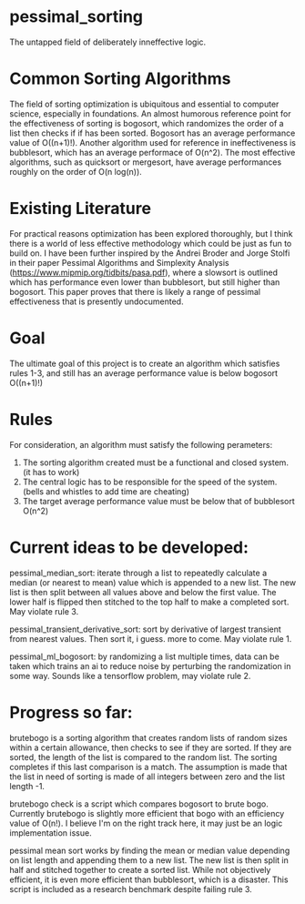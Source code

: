 # pessimal_sorting
The untapped field of deliberately inneffective logic.


# Common Sorting Algorithms
The field of sorting optimization is ubiquitous and essential to computer science, especially in foundations. An almost humorous reference point for the effectiveness of sorting is bogosort, which randomizes the order of a list then checks if if has been sorted. Bogosort has an average performance value of O((n+1)!). Another algorithm used for reference in ineffectiveness is bubblesort, which has an average performace of O(n^2). The most effective algorithms, such as quicksort or mergesort, have average performances roughly on the order of O(n log(n)).

# Existing Literature
For practical reasons optimization has been explored thoroughly, but I think there is a world of less effective methodology which could be just as fun to build on. I have been further inspired by the Andrei Broder and Jorge Stolfi in their paper Pessimal Algorithms and Simplexity Analysis (https://www.mipmip.org/tidbits/pasa.pdf), where a slowsort is outlined which has performance even lower than bubblesort, but still higher than bogosort. This paper proves that there is likely a range of pessimal effectiveness that is presently undocumented.

# Goal
The ultimate goal of this project is to create an algorithm which satisfies rules 1-3, and still has an average performance value is below bogosort O((n+1)!)

# Rules
For consideration, an algorithm must satisfy the following perameters:

1. The sorting algorithm created must be a functional and closed system. (it has to work)
2. The central logic has to be responsible for the speed of the system. (bells and whistles to add time are cheating)
3. The target average performance value must be below that of bubblesort O(n^2)


# Current ideas to be developed:

pessimal_median_sort: iterate through a list to repeatedly calculate a median (or nearest to mean) value which is appended to a new list. The new list is then split between all values above and below the first value. The lower half is flipped then stitched to the top half to make a completed sort. May violate rule 3.

pessimal_transient_derivative_sort: sort by derivative of largest transient from nearest values. Then sort it, i guess. more to come. May violate rule 1.

pessimal_ml_bogosort: by randomizing a list multiple times, data can be taken which trains an ai to reduce noise by perturbing the randomization in some way. Sounds like a tensorflow problem, may violate rule 2.

# Progress so far: 

brutebogo is a sorting algorithm that creates random lists of random sizes within a certain allowance, then checks to see if they are sorted. If they are sorted, the length of the list is compared to the random list. The sorting completes if this last comparison is a match. The assumption is made that the list in need of sorting is made of all integers between zero and the list length -1.

brutebogo check is a script which compares bogosort to brute bogo. Currently brutebogo is slightly more efficient that bogo with an efficiency value of O(n!). I believe I'm on the right track here, it may just be an logic implementation issue.

pessimal mean sort works by finding the mean or median value depending on list length and appending them to a new list. The new list is then split in half and stitched together to create a sorted list. While not objectively efficient, it is even more efficient than bubblesort, which is a disaster. This script is included as a research benchmark despite failing rule 3.

